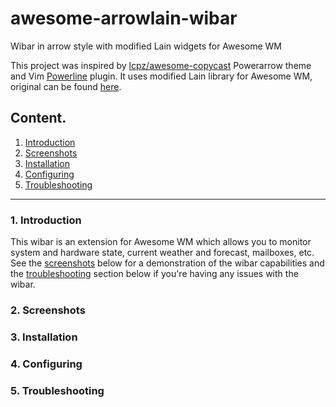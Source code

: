 # awesome-arrowlain-wibar
Wibar in arrow style with modified Lain widgets for Awesome WM

This project was inspired by <a href="https://github.com/lcpz/awesome-copycats">lcpz/awesome-copycast<a> Powerarrow theme and Vim <a href="https://github.com/powerline/powerline">Powerline<a> plugin. It uses modified Lain library for Awesome WM, original can be found <a href="https://github.com/lcpz/lain">here</a>.

<h2>Content.</h2>
<ol>
  <a href="#Introduction"><li>Introduction</li></a>
  <a href="#Screenshots"><li>Screenshots</li></a>
  <a href="#Installation"><li>Installation</li></a>
  <a href="#Configuring"><li>Configuring</li></a>
  <a href="#Troubleshooting"><li>Troubleshooting</li></a>
</ol>

<hr>

<h3><a name="Introduction">1. Introduction</a></h3>
This wibar is an extension for Awesome WM which allows you to monitor system and hardware state, current weather and forecast, mailboxes, etc. See the <a href="#Screenshots">screenshots</a> below for a demonstration of the wibar capabilities and the <a href="#Troubleshooting">troubleshooting</a> section below if you're having any issues with the wibar. 

<h3><a name="Screenshots">2. Screenshots</a></h3>

<h3><a name="Installation">3. Installation</a></h3>

<h3><a name="Configuring">4. Configuring</a></h3>

<h3><a name="Troubleshooting">5. Troubleshooting</a></h3>
